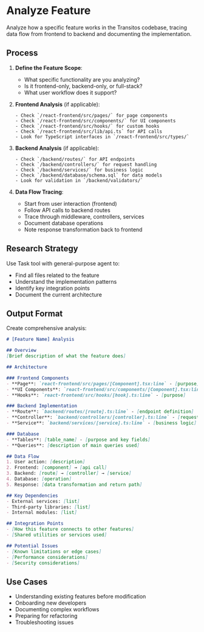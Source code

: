 # Analyze Feature

Analyze how a specific feature works in the Transitos codebase, tracing data flow from frontend to backend and documenting the implementation.

## Process

1. **Define the Feature Scope**:
   - What specific functionality are you analyzing?
   - Is it frontend-only, backend-only, or full-stack?
   - What user workflow does it support?

2. **Frontend Analysis** (if applicable):
   ```
   - Check `/react-frontend/src/pages/` for page components
   - Check `/react-frontend/src/components/` for UI components  
   - Check `/react-frontend/src/hooks/` for custom hooks
   - Check `/react-frontend/src/lib/api.ts` for API calls
   - Look for TypeScript interfaces in `/react-frontend/src/types/`
   ```

3. **Backend Analysis** (if applicable):
   ```
   - Check `/backend/routes/` for API endpoints
   - Check `/backend/controllers/` for request handling
   - Check `/backend/services/` for business logic
   - Check `/backend/database/schema.sql` for data models
   - Look for validation in `/backend/validators/`
   ```

4. **Data Flow Tracing**:
   - Start from user interaction (frontend)
   - Follow API calls to backend routes
   - Trace through middleware, controllers, services
   - Document database operations
   - Note response transformation back to frontend

## Research Strategy

Use Task tool with general-purpose agent to:
- Find all files related to the feature
- Understand the implementation patterns
- Identify key integration points
- Document the current architecture

## Output Format

Create comprehensive analysis:

```markdown
# [Feature Name] Analysis

## Overview
[Brief description of what the feature does]

## Architecture

### Frontend Components
- **Page**: `react-frontend/src/pages/[Component].tsx:line` - [purpose]
- **UI Components**: `react-frontend/src/components/[Component].tsx:line` - [purpose]
- **Hooks**: `react-frontend/src/hooks/[hook].ts:line` - [purpose]

### Backend Implementation
- **Route**: `backend/routes/[route].ts:line` - [endpoint definition]
- **Controller**: `backend/controllers/[controller].ts:line` - [request handling]
- **Service**: `backend/services/[service].ts:line` - [business logic]

### Database
- **Tables**: [table_name] - [purpose and key fields]
- **Queries**: [description of main queries used]

## Data Flow
1. User action: [description]
2. Frontend: [component] → [api call]
3. Backend: [route] → [controller] → [service]
4. Database: [operation]
5. Response: [data transformation and return path]

## Key Dependencies
- External services: [list]
- Third-party libraries: [list] 
- Internal modules: [list]

## Integration Points
- [How this feature connects to other features]
- [Shared utilities or services used]

## Potential Issues
- [Known limitations or edge cases]
- [Performance considerations]
- [Security considerations]
```

## Use Cases

- Understanding existing features before modification
- Onboarding new developers
- Documenting complex workflows
- Preparing for refactoring
- Troubleshooting issues